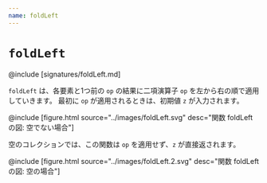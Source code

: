 ```yaml
---
name: foldLeft
---
```


# `foldLeft`

@include [signatures/foldLeft.md]

`foldLeft` は、各要素と1つ前の `op` の結果に二項演算子 `op` を左から右の順で適用していきます。
最初に `op` が適用されるときは、初期値 `z` が入力されます。

@include [figure.html source="../images/foldLeft.svg" desc="関数 foldLeft の図: 空でない場合"]

空のコレクションでは、この関数は `op` を適用せず、`z` が直接返されます。

@include [figure.html source="../images/foldLeft.2.svg" desc="関数 foldLeft の図: 空の場合"]

